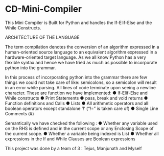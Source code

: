 # CD-Mini-Compiler

This Mini Compiler is Built for Python and handles the If-Elif-Else and the While Constructs.

ARCHITECTURE OF THE LANGUAGE

The term compilation denotes the conversion of an algorithm expressed in a human-oriented source language to an equivalent algorithm expressed in a hardware-oriented target language. As we all know Python has a very flexible syntax and hence we have tried as much as possible to incorporate python into the grammar. 

In this process of incorporating python into the grammar there are few things we could not take care of like: semicolons, so a semicolon will result in an error while parsing. All lines of code terminate upon seeing a newline character. 
These are function we have implemented:
● If-Elif-Else and While constructs 
● Print Statements
● pass, break and void returns
● Function definitions and Calls
● Lists
● All arithmetic operators and all boolean operators except standalone ‘!’  (“!=” is taken care of)
● Single Line Comments (#)

Semantically we have checked the following :
● Whether any variable used on the RHS is defined and in the current scope or any Enclosing Scope of the current scope.
● Whether a variable being indexed is List
● Whether all expressions in the If and While Clauses are Boolean expressions

This project was done by a team of 3 : Tejus, Manjunath and Myself
